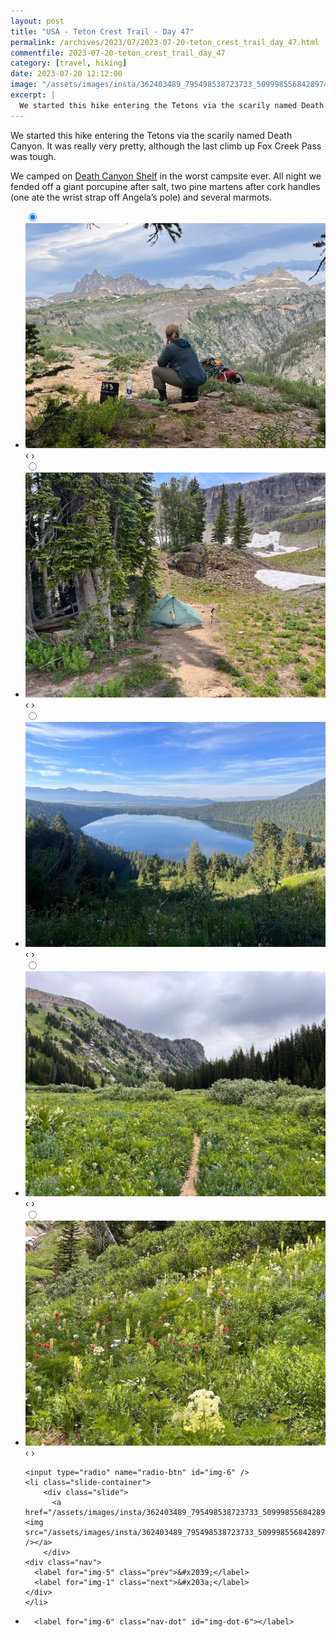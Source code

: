 ```yaml
---
layout: post
title: "USA - Teton Crest Trail - Day 47"
permalink: /archives/2023/07/2023-07-20-teton_crest_trail_day_47.html
commentfile: 2023-07-20-teton_crest_trail_day_47
category: [travel, hiking]
date: 2023-07-20 12:12:00
image: "/assets/images/insta/362403489_795498538723733_5099985568428974664_n_18275603962183858.jpg"
excerpt: |
  We started this hike entering the Tetons via the scarily named Death Canyon.
---
```


We started this hike entering the Tetons via the scarily named Death Canyon. It was really very pretty, although the last climb up Fox Creek Pass was tough.

We camped on [Death Canyon Shelf](https://maps.app.goo.gl/LRXLhtyawhNmWQEV8) in the worst campsite ever. All night we fended off a giant porcupine after salt, two pine martens after cork handles (one ate the wrist strap off Angela’s pole) and several marmots.

<ul class="slides">
    <input type="radio" name="radio-btn" id="img-1" checked="checked" />
    <li class="slide-container">
        <div class="slide">
          <a href="/assets/images/insta/361705080_1100709764131185_5710010276986193305_n_17989836668163388.jpg"><img src="/assets/images/insta/361705080_1100709764131185_5710010276986193305_n_17989836668163388.jpg" /></a>
        </div>
    <div class="nav">
      <label for="img-6" class="prev">&#x2039;</label>
      <label for="img-2" class="next">&#x203a;</label>
    </div>
    </li>
        <input type="radio" name="radio-btn" id="img-2"  />
    <li class="slide-container">
        <div class="slide">
          <a href="/assets/images/insta/361570197_2112713992266585_4308400883071294293_n_17993264002949252.jpg"><img src="/assets/images/insta/361570197_2112713992266585_4308400883071294293_n_17993264002949252.jpg" /></a>
        </div>
    <div class="nav">
      <label for="img-1" class="prev">&#x2039;</label>
      <label for="img-3" class="next">&#x203a;</label>
    </div>
    </li>
        <input type="radio" name="radio-btn" id="img-3"  />
    <li class="slide-container">
        <div class="slide">
          <a href="/assets/images/insta/361762356_978366013357704_5610147806866434715_n_18023110621547027.jpg"><img src="/assets/images/insta/361762356_978366013357704_5610147806866434715_n_18023110621547027.jpg" /></a>
        </div>
    <div class="nav">
      <label for="img-2" class="prev">&#x2039;</label>
      <label for="img-4" class="next">&#x203a;</label>
    </div>
    </li>
        <input type="radio" name="radio-btn" id="img-4"  />
    <li class="slide-container">
        <div class="slide">
          <a href="/assets/images/insta/361632240_1467785720655503_2350966094341235367_n_18015415462727692.jpg"><img src="/assets/images/insta/361632240_1467785720655503_2350966094341235367_n_18015415462727692.jpg" /></a>
        </div>
    <div class="nav">
      <label for="img-3" class="prev">&#x2039;</label>
      <label for="img-5" class="next">&#x203a;</label>
    </div>
    </li>
        <input type="radio" name="radio-btn" id="img-5"  />
    <li class="slide-container">
        <div class="slide">
          <a href="/assets/images/insta/362301089_825701189140396_7362993753686117261_n_17973903173394566.jpg"><img src="/assets/images/insta/362301089_825701189140396_7362993753686117261_n_17973903173394566.jpg" /></a>
        </div>
    <div class="nav">
      <label for="img-4" class="prev">&#x2039;</label>
      <label for="img-6" class="next">&#x203a;</label>
    </div>
    </li>
    
    <input type="radio" name="radio-btn" id="img-6" />
    <li class="slide-container">
        <div class="slide">
          <a href="/assets/images/insta/362403489_795498538723733_5099985568428974664_n_18275603962183858.jpg"><img src="/assets/images/insta/362403489_795498538723733_5099985568428974664_n_18275603962183858.jpg" /></a>
        </div>
    <div class="nav">
      <label for="img-5" class="prev">&#x2039;</label>
      <label for="img-1" class="next">&#x203a;</label>
    </div>
    </li>
			
<li class="nav-dots">
      <label for="img-1" class="nav-dot" id="img-dot-1"></label>
      <label for="img-2" class="nav-dot" id="img-dot-2"></label>
      <label for="img-3" class="nav-dot" id="img-dot-3"></label>
      <label for="img-4" class="nav-dot" id="img-dot-4"></label>
      <label for="img-5" class="nav-dot" id="img-dot-5"></label>

      <label for="img-6" class="nav-dot" id="img-dot-6"></label>

</li>
</ul>
